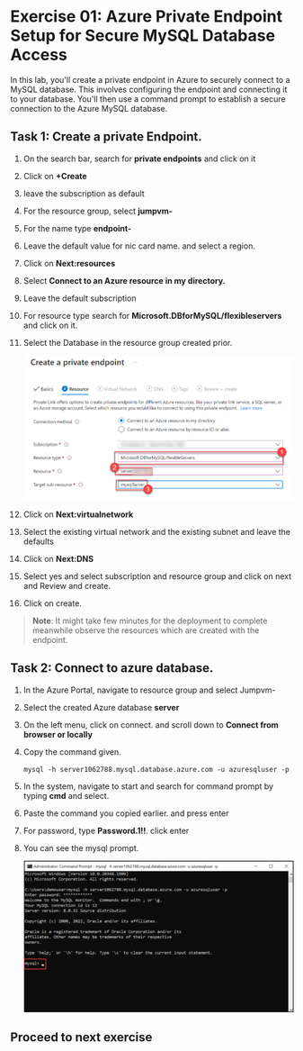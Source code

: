 # Exercise 01: Azure Private Endpoint Setup for Secure MySQL Database Access

In this lab, you'll create a private endpoint in Azure to securely connect to a MySQL database. This involves configuring the endpoint and connecting it to your database. You'll then use a command prompt to establish a secure connection to the Azure MySQL database. 

## Task 1: Create a private Endpoint.

1. On the search bar, search for **private endpoints** and click on it

1. Click on **+Create**

1. leave the subscription as default

1. For the resource group, select **jumpvm-<inject key="DeploymentID" />**

1. For the name type **endpoint-<inject key="DeploymentID" />**

1. Leave the default value for nic card name. and select a region.

1. Click on **Next:resources**

1. Select **Connect to an Azure resource in my directory.** 

1. Leave the default subscription

1. For resource type search for **Microsoft.DBforMySQL/flexibleservers** and click on it.

1. Select the Database in the resource group created prior.

   ![](Media/pe.png)

1. Click on **Next:virtualnetwork**

1. Select the existing virtual network and the existing subnet and leave the defaults

1. Click on **Next:DNS**

1. Select yes and select subscription and resource group and click on next and Review and create.

1. Click on create.

  >**Note**: It might take few minutes for the deployment to complete meanwhile observe the resources which are created with the endpoint.

## Task 2: Connect to azure database.

1. In the Azure Portal, navigate to resource group and select Jumpvm-<inject key="DeploymentID" />

1. Select the created Azure database **server<inject key="DeploymentID" />**

1. On the left menu, click on connect. and scroll down to **Connect from browser or locally**

1. Copy the command given.

   ```
   mysql -h server1062788.mysql.database.azure.com -u azuresqluser -p

   ```

1. In the system, navigate to start and search for command prompt by typing **cmd** and select.

1. Paste the command you copied earlier. and press enter

1. For password, type **Password.1!!**. click enter

1. You can see the mysql prompt.

     ![](Media/mysql.png)

## Proceed to next exercise

  

     
